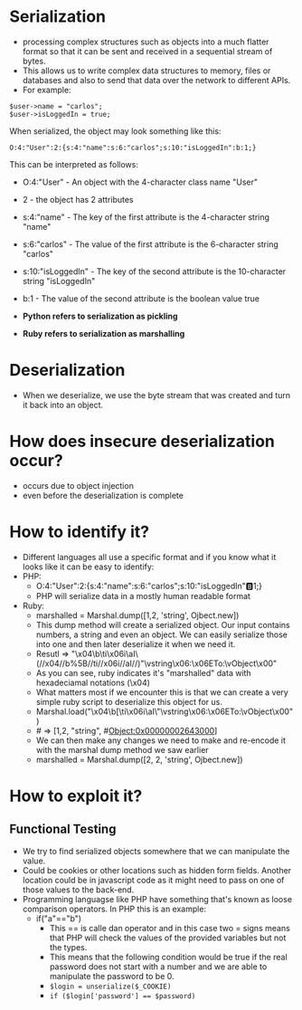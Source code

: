 #  Serialization
- processing complex structures such as objects into a much flatter format so that it can be sent and received in a sequential stream of bytes.
- This allows us to write complex data structures to memory, files or databases and also to send that data over the network to different APIs.
- For example:
```
$user->name = "carlos";
$user->isLoggedIn = true;
```

When serialized, the object may look something like this:

```
O:4:"User":2:{s:4:"name":s:6:"carlos";s:10:"isLoggedIn":b:1;}
```

This can be interpreted as follows:
- O:4:"User" - An object with the 4-character class name "User"
- 2 - the object has 2 attributes
- s:4:"name" - The key of the first attribute is the 4-character string "name"
- s:6:"carlos" - The value of the first attribute is the 6-character string "carlos"
- s:10:"isLoggedIn" - The key of the second attribute is the 10-character string "isLoggedIn"
- b:1 - The value of the second attribute is the boolean value true

- **Python refers to serialization as pickling**
- **Ruby refers to serialization as marshalling**

#  Deserialization
- When we deserialize, we use the byte stream that was created and turn it back into an object.


#  How does insecure deserialization occur?
- occurs due to object injection
- even before the deserialization is complete


#  How to identify it?
- Different languages all use a specific format and if you know what it looks like it can be easy to identify:
- PHP:
	- O:4:"User":2:{s:4:"name":s:6:"carlos";s:10:"isLoggedIn":b:1;}
	- PHP will serialize data in a mostly human readable format
- Ruby:
	- marshalled = Marshal.dump([1,2, 'string', Ojbect.new])
	- This dump method will create a serialized object. Our input contains numbers, a string and even an object. We can easily serialize those into one and then later deserialize it when we need it.
	- Resutl => "\\x04\\b\\ti\\x06i\\aI\\(//x04//b%5B//ti//x06i//aI//)"\\vstring\\x06:\\x06ETo:\\vObject\\x00"
	- As you can see, ruby indicates it's "marshalled" data with hexadeciamal notations (\x04)
	- What matters most if we encounter this is that we can create a very simple ruby script to deserialize this object for us.
	- Marshal.load("\\x04\\b\[\\ti\\x06i\\aI\\"\\vstring\\x06:\\x06ETo:\\vObject\\x00")
	- \# => [1,2, "string", \#<Object:0x00000002643000>]
	- We can then make any changes we need to make and re-encode it with the marshal dump method we saw earlier
	- marshalled = Marshal.dump([2, 2, 'string', Ojbect.new])


#  How to exploit it?
##  Functional Testing
- We try to find serialized objects somewhere that we can manipulate the value.
- Could be cookies or other locations such as hidden form fields. Another location could be in javascript code as it might need to pass on one of those values to the back-end.
- Programming languagse like PHP have something that's known as loose comparison operators. In PHP this is an example:
	- if("a"=\="b")
		- This =\= is calle dan operator and in this case two = signs means that PHP will check the values of the provided variables but not the types.
		- This means that the following condition would be true if the real password does not start with a number and we are able to manipulate the password to be 0.
		- `$login = unserialize($_COOKIE)`
		- `if ($login['password'] == $password)`

